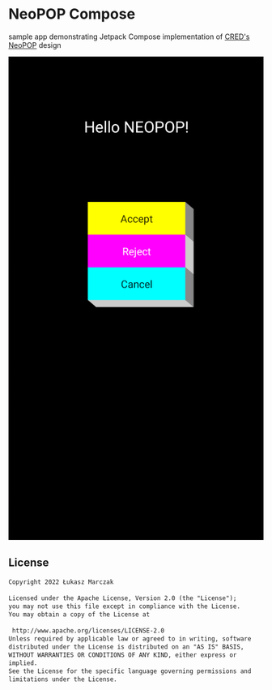 # NeoPOP Compose

sample app demonstrating Jetpack Compose implementation of [CRED's NeoPOP]([NeoPOP](https://cred.club/neopop)) design

![Preview](https://github.com/Marchuck/NeoPOP-Compose/blob/master/screenshots/preview.png "Preview")

## License

```  
Copyright 2022 Łukasz Marczak 
  
Licensed under the Apache License, Version 2.0 (the "License");  
you may not use this file except in compliance with the License.  
You may obtain a copy of the License at  
  
 http://www.apache.org/licenses/LICENSE-2.0  
Unless required by applicable law or agreed to in writing, software  
distributed under the License is distributed on an "AS IS" BASIS,  
WITHOUT WARRANTIES OR CONDITIONS OF ANY KIND, either express or implied.  
See the License for the specific language governing permissions and  
limitations under the License.  
```